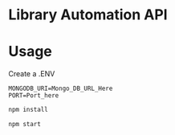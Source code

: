 # Library Automation API

# Usage
Create a .ENV
```
MONGODB_URI=Mongo_DB_URL_Here
PORT=Port_here
```

```bash
npm install
```

```bash
npm start
```



